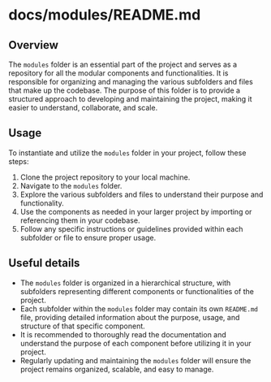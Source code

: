 # docs/modules/README.md

## Overview
The `modules` folder is an essential part of the project and serves as a repository for all the modular components and functionalities. It is responsible for organizing and managing the various subfolders and files that make up the codebase. The purpose of this folder is to provide a structured approach to developing and maintaining the project, making it easier to understand, collaborate, and scale.

## Usage
To instantiate and utilize the `modules` folder in your project, follow these steps:

1. Clone the project repository to your local machine.
2. Navigate to the `modules` folder.
3. Explore the various subfolders and files to understand their purpose and functionality.
4. Use the components as needed in your larger project by importing or referencing them in your codebase.
5. Follow any specific instructions or guidelines provided within each subfolder or file to ensure proper usage.

## Useful details
- The `modules` folder is organized in a hierarchical structure, with subfolders representing different components or functionalities of the project.
- Each subfolder within the `modules` folder may contain its own `README.md` file, providing detailed information about the purpose, usage, and structure of that specific component.
- It is recommended to thoroughly read the documentation and understand the purpose of each component before utilizing it in your project.
- Regularly updating and maintaining the `modules` folder will ensure the project remains organized, scalable, and easy to manage.